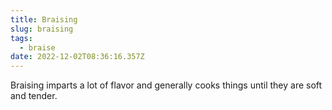 ```yaml
---
title: Braising
slug: braising
tags:
  - braise
date: 2022-12-02T08:36:16.357Z
---
```

B﻿raising imparts a lot of flavor and generally cooks things until they are soft and tender.